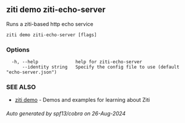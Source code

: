 ## ziti demo ziti-echo-server

Runs a ziti-based http echo service

```
ziti demo ziti-echo-server [flags]
```

### Options

```
  -h, --help              help for ziti-echo-server
      --identity string   Specify the config file to use (default "echo-server.json")
```

### SEE ALSO

* [ziti demo](../demo.md)	 - Demos and examples for learning about Ziti

###### Auto generated by spf13/cobra on 26-Aug-2024
